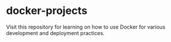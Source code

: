 # docker-projects
Visit this repository for learning on how to use Docker for various development and deployment practices.
